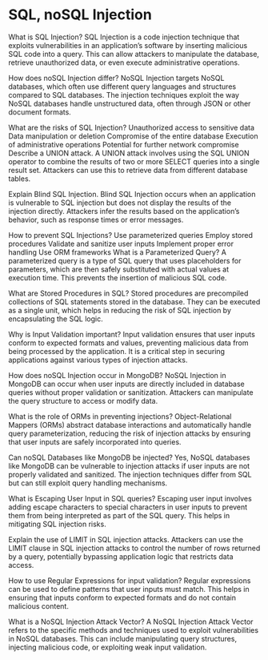 # SQL, noSQL Injection

What is SQL Injection?
SQL Injection is a code injection technique that exploits vulnerabilities in an application’s software by inserting malicious SQL code into a query. This can allow attackers to manipulate the database, retrieve unauthorized data, or even execute administrative operations.

How does noSQL Injection differ?
NoSQL Injection targets NoSQL databases, which often use different query languages and structures compared to SQL databases. The injection techniques exploit the way NoSQL databases handle unstructured data, often through JSON or other document formats.

What are the risks of SQL Injection?
Unauthorized access to sensitive data
Data manipulation or deletion
Compromise of the entire database
Execution of administrative operations
Potential for further network compromise
Describe a UNION attack.
A UNION attack involves using the SQL UNION operator to combine the results of two or more SELECT queries into a single result set. Attackers can use this to retrieve data from different database tables.

Explain Blind SQL Injection.
Blind SQL Injection occurs when an application is vulnerable to SQL injection but does not display the results of the injection directly. Attackers infer the results based on the application’s behavior, such as response times or error messages.

How to prevent SQL Injections?
Use parameterized queries
Employ stored procedures
Validate and sanitize user inputs
Implement proper error handling
Use ORM frameworks
What is a Parameterized Query?
A parameterized query is a type of SQL query that uses placeholders for parameters, which are then safely substituted with actual values at execution time. This prevents the insertion of malicious SQL code.

What are Stored Procedures in SQL?
Stored procedures are precompiled collections of SQL statements stored in the database. They can be executed as a single unit, which helps in reducing the risk of SQL injection by encapsulating the SQL logic.

Why is Input Validation important?
Input validation ensures that user inputs conform to expected formats and values, preventing malicious data from being processed by the application. It is a critical step in securing applications against various types of injection attacks.

How does noSQL Injection occur in MongoDB?
NoSQL Injection in MongoDB can occur when user inputs are directly included in database queries without proper validation or sanitization. Attackers can manipulate the query structure to access or modify data.

What is the role of ORMs in preventing injections?
Object-Relational Mappers (ORMs) abstract database interactions and automatically handle query parameterization, reducing the risk of injection attacks by ensuring that user inputs are safely incorporated into queries.

Can noSQL Databases like MongoDB be injected?
Yes, NoSQL databases like MongoDB can be vulnerable to injection attacks if user inputs are not properly validated and sanitized. The injection techniques differ from SQL but can still exploit query handling mechanisms.

What is Escaping User Input in SQL queries?
Escaping user input involves adding escape characters to special characters in user inputs to prevent them from being interpreted as part of the SQL query. This helps in mitigating SQL injection risks.

Explain the use of LIMIT in SQL injection attacks.
Attackers can use the LIMIT clause in SQL injection attacks to control the number of rows returned by a query, potentially bypassing application logic that restricts data access.

How to use Regular Expressions for input validation?
Regular expressions can be used to define patterns that user inputs must match. This helps in ensuring that inputs conform to expected formats and do not contain malicious content.

What is a NoSQL Injection Attack Vector?
A NoSQL Injection Attack Vector refers to the specific methods and techniques used to exploit vulnerabilities in NoSQL databases. This can include manipulating query structures, injecting malicious code, or exploiting weak input validation.
